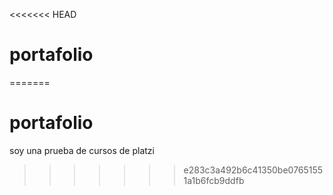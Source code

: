 <<<<<<< HEAD
# portafolio
=======
# portafolio
soy una prueba de cursos de platzi
>>>>>>> e283c3a492b6c41350be07651551a1b6fcb9ddfb
